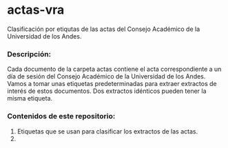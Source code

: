# actas-vra
Clasificación por etiqutas de las actas del Consejo Académico de la Universidad de los Andes.

### Descripción: 
Cada documento de la carpeta actas contiene el acta correspondiente a un día de sesión del Consejo Académico de la Universidad de los Andes. Vamos a tomar unas etiquetas predeterminadas para extraer extractos de interés de estos documentos. Dos extractos idénticos pueden tener la misma etiqueta. 

### Contenidos de este repositorio:
1. Etiquetas que se usan para clasificar los extractos de las actas. 
2. 
